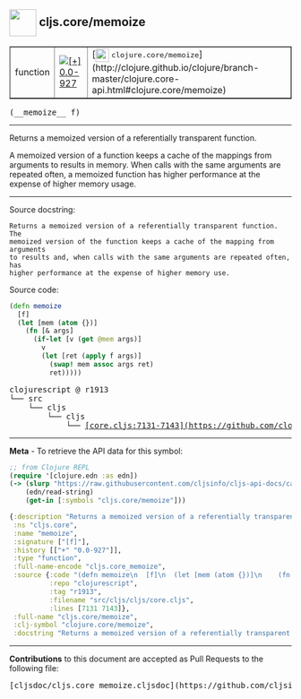 ## <img width="48px" valign="middle" src="http://i.imgur.com/Hi20huC.png"> cljs.core/memoize

 <table border="1">
<tr>

<td>function</td>
<td><a href="https://github.com/cljsinfo/cljs-api-docs/tree/0.0-927"><img valign="middle" alt="[+] 0.0-927" src="https://img.shields.io/badge/+-0.0--927-lightgrey.svg"></a> </td>
<td>
[<img height="24px" valign="middle" src="http://i.imgur.com/1GjPKvB.png"> <samp>clojure.core/memoize</samp>](http://clojure.github.io/clojure/branch-master/clojure.core-api.html#clojure.core/memoize)
</td>
</tr>
</table>

 <samp>
(__memoize__ f)<br>
</samp>

---

Returns a memoized version of a referentially transparent function.

A memoized version of a function keeps a cache of the mappings from arguments to
results in memory. When calls with the same arguments are repeated often, a
memoized function has higher performance at the expense of higher memory usage.

---



Source docstring:

```
Returns a memoized version of a referentially transparent function. The
memoized version of the function keeps a cache of the mapping from arguments
to results and, when calls with the same arguments are repeated often, has
higher performance at the expense of higher memory use.
```

Source code:

```clj
(defn memoize
  [f]
  (let [mem (atom {})]
    (fn [& args]
      (if-let [v (get @mem args)]
        v
        (let [ret (apply f args)]
          (swap! mem assoc args ret)
          ret)))))
```

 <pre>
clojurescript @ r1913
└── src
    └── cljs
        └── cljs
            └── <ins>[core.cljs:7131-7143](https://github.com/clojure/clojurescript/blob/r1913/src/cljs/cljs/core.cljs#L7131-L7143)</ins>
</pre>


---

__Meta__ - To retrieve the API data for this symbol:

```clj
;; from Clojure REPL
(require '[clojure.edn :as edn])
(-> (slurp "https://raw.githubusercontent.com/cljsinfo/cljs-api-docs/catalog/cljs-api.edn")
    (edn/read-string)
    (get-in [:symbols "cljs.core/memoize"]))
```

```clj
{:description "Returns a memoized version of a referentially transparent function.\n\nA memoized version of a function keeps a cache of the mappings from arguments to\nresults in memory. When calls with the same arguments are repeated often, a\nmemoized function has higher performance at the expense of higher memory usage.",
 :ns "cljs.core",
 :name "memoize",
 :signature ["[f]"],
 :history [["+" "0.0-927"]],
 :type "function",
 :full-name-encode "cljs.core_memoize",
 :source {:code "(defn memoize\n  [f]\n  (let [mem (atom {})]\n    (fn [& args]\n      (if-let [v (get @mem args)]\n        v\n        (let [ret (apply f args)]\n          (swap! mem assoc args ret)\n          ret)))))",
          :repo "clojurescript",
          :tag "r1913",
          :filename "src/cljs/cljs/core.cljs",
          :lines [7131 7143]},
 :full-name "cljs.core/memoize",
 :clj-symbol "clojure.core/memoize",
 :docstring "Returns a memoized version of a referentially transparent function. The\nmemoized version of the function keeps a cache of the mapping from arguments\nto results and, when calls with the same arguments are repeated often, has\nhigher performance at the expense of higher memory use."}

```

---

__Contributions__ to this document are accepted as Pull Requests to the following file:

 <pre>
[cljsdoc/cljs.core_memoize.cljsdoc](https://github.com/cljsinfo/cljs-api-docs/blob/master/cljsdoc/cljs.core_memoize.cljsdoc)
</pre>

